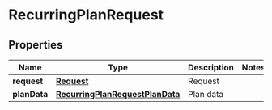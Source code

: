 
# RecurringPlanRequest

## Properties
Name | Type | Description | Notes
------------ | ------------- | ------------- | -------------
**request** | [**Request**](Request.md) | Request | 
**planData** | [**RecurringPlanRequestPlanData**](RecurringPlanRequestPlanData.md) | Plan data | 



